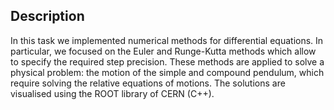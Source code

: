 ## Description

In this task we implemented numerical methods for differential equations. In particular, we focused on the Euler and Runge-Kutta methods which allow to specify the required step precision. These methods are applied to solve a physical problem: the motion of the simple and compound pendulum, which require solving the relative equations of motions. The solutions are visualised using the ROOT library of CERN (C++).
